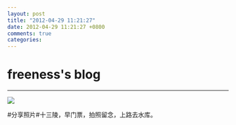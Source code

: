 ```yaml
---
layout: post
title: "2012-04-29 11:21:27"
date: 2012-04-29 11:21:27 +0800
comments: true
categories: 
---
```


# freeness's blog

----------

![](http://okqmqrbgo.bkt.clouddn.com/201204291121271.jpg)

>
\#分享照片\#十三陵，早门票，拍照留念，上路去水库。